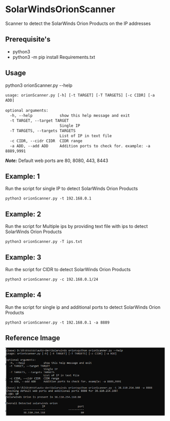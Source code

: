 # SolarWindsOrionScanner
Scanner to detect the SolarWinds Orion Products on the IP addresses

## Prerequisite's
- python3
- python3 -m pip install Requirements.txt

## Usage
python3 orionScanner.py --help

```
usage: orionScanner.py [-h] [-t TARGET] [-T TARGETS] [-c CIDR] [-a ADD]

optional arguments:
  -h, --help            show this help message and exit
  -t TARGET, --target TARGET
                        Single IP
  -T TARGETS, --targets TARGETS
                        List of IP in text file
  -c CIDR, --cidr CIDR  CIDR range
  -a ADD, --add ADD     Addition ports to check for. example: -a 8889,9991
```
***Note:*** Default web ports are 80, 8080, 443, 8443

## Example: 1
Run the script for single IP to detect SolarWinds Orion Products
```
python3 orionScanner.py -t 192.168.0.1
```

## Example: 2
Run the script for Multiple ips by providing text file with ips to detect SolarWinds Orion Products
```
python3 orionScanner.py -T ips.txt
```

## Example: 3
Run the script for CIDR to detect SolarWinds Orion Products
```
python3 orionScanner.py -c 192.168.0.1/24
```

## Example: 4
Run the script for single ip and additional ports to detect SolarWinds Orion Products
```
python3 orionScanner.py -t 192.168.0.1 -a 8889
```

## Reference Image
![](images/example.png)
